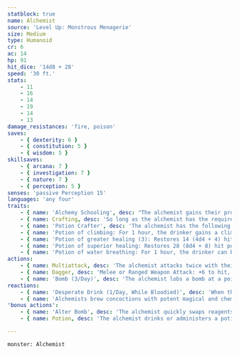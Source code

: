 ```yaml
---
statblock: true
name: Alchemist
source: 'Level Up: Monstrous Menagerie'
size: Medium
type: Humanoid
cr: 6
ac: 14
hp: 91
hit_dice: '14d8 + 28'
speed: '30 ft.'
stats:
    - 11
    - 16
    - 14
    - 19
    - 14
    - 13
damage_resistances: 'fire, poison'
saves:
    - { dexterity: 6 }
    - { constitution: 5 }
    - { wisdom: 5 }
skillsaves:
    - { arcana: 7 }
    - { investigation: 7 }
    - { nature: 7 }
    - { perception: 5 }
senses: 'passive Perception 15'
languages: 'any four'
traits:
    - { name: 'Alchemy Schooling', desc: "The alchemist gains their proficiency bonus and an expertise die (+1d6) on checks made with alchemist's supplies." }
    - { name: Crafting, desc: 'So long as the alchemist has the required components and equipment, they are able to craft potions of up to legendary rarity and other magic items of up to very rare rarity.' }
    - { name: 'Potion Crafter', desc: 'The alchemist has the following potions on hand:' }
    - { name: 'Potion of climbing: For 1 hour, the drinker gains a climb speed equal to its Speed and has advantage on Athletics checks made to climb', desc: '' }
    - { name: 'Potion of greater healing (3): Restores 14 (4d4 + 4) hit points', desc: '' }
    - { name: 'Potion of superior healing: Restores 28 (8d4 + 8) hit points', desc: '' }
    - { name: 'Potion of water breathing: For 1 hour, the drinker can breathe underwater', desc: '' }
actions:
    - { name: Multiattack, desc: 'The alchemist attacks twice with their dagger.' }
    - { name: Dagger, desc: 'Melee or Ranged Weapon Attack: +6 to hit, reach 5 ft. or range 20/60 ft., one target. Hit: 5 (1d4 + 3) piercing damage plus 10 (3d6) poison damage.' }
    - { name: 'Bomb (3/Day)', desc: 'The alchemist lobs a bomb at a point they can see within 80 feet. Upon impact, the bomb explodes in a 10-foot radius. Creatures in the area make a DC 15 Dexterity saving throw, taking 24 (7d6) fire damage on a failure or half damage on a success.' }
reactions:
    - { name: 'Desperate Drink (1/Day, While Bloodied)', desc: 'When the alchemist is dealt damage, they drink a potion.' }
    - { name: 'Alchemists brew concoctions with potent magical and chemical properties, ranging from healing potions to flammable oil', desc: 'Some alchemists perform dangerous experiments to perfect new alchemical recipes, while others fabricate guardians and other constructs in pursuit of the creation of life itself.' }
'bonus actions':
    - { name: 'Alter Bomb', desc: 'The alchemist quickly swaps reagents to change the damage dealt by their next bomb to acid, cold, lightning, poison, or thunder.' }
    - { name: Potion, desc: 'The alchemist drinks or administers a potion.' }

---
```

```statblock
monster: Alchemist
```
